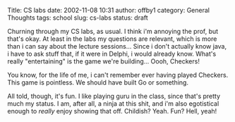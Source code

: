 Title: CS labs
date: 2002-11-08 10:31
author: offby1
category: General Thoughts
tags: school
slug: cs-labs
status: draft

Churning through my CS labs, as usual. I think i\'m annoying the prof, but that\'s okay. At least in the labs my questions are relevant, which is more than i can say about the lecture sessions\... Since i don\'t actually know java, i have to ask stuff that, if it were in Delphi, i would already know. What\'s really \"entertaining\" is the game we\'re building\... Oooh, Checkers!

You know, for the life of me, i can\'t remember ever having played Checkers. This game is pointless. We should have built Go or something.

All told, though, it\'s fun. I like playing guru in the class, since that\'s pretty much my status. I am, after all, a ninja at this shit, and i\'m also egotistical enough to *really* enjoy showing that off. Childish? Yeah. Fun? Hell, yeah!
